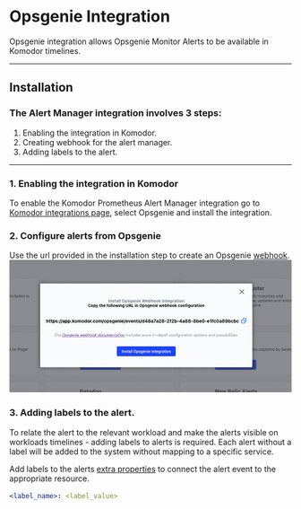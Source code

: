 # Opsgenie Integration

Opsgenie integration allows Opsgenie Monitor Alerts to be available in Komodor timelines.

---

## Installation

### The Alert Manager integration involves 3 steps:

1. Enabling the integration in Komodor.
2. Creating webhook for the alert manager.
3. Adding labels to the alert.

---

### 1. Enabling the integration in Komodor

To enable the Komodor Prometheus Alert Manager integration go to [Komodor integrations page](https://app.komodor.com/main/integration), select Opsgenie and install the integration.

### 2. Configure alerts from Opsgenie

Use the url provided in the installation step to create an Opsgenie [webhook](https://support.atlassian.com/opsgenie/docs/integrate-opsgenie-with-webhook/). 
![add_integration](./img/Opsgenie/add_integration.png)

### 3. Adding labels to the alert.

To relate the alert to the relevant workload and make the alerts visible on workloads timelines - adding labels to alerts is required. Each alert without a label will be added to the system without mapping to a specific service.

Add labels to the alerts [extra properties](https://support.atlassian.com/opsgenie/docs/alert-fields/) to connect the alert event to the appropriate resource. 

```yaml
<label_name>: <label_value>
```
